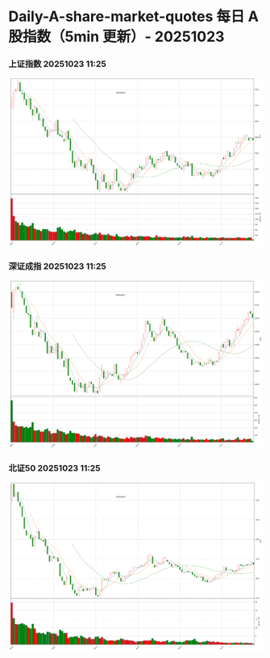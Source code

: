 
# Daily-A-share-market-quotes 每日 A 股指数（5min 更新）- 20251023

### 上证指数 20251023 11:25
![](./fig/2025/10/20251023-sh000001.png)

### 深证成指 20251023 11:25
![](./fig/2025/10/20251023-sz399001.png)

### 北证50 20251023 11:25
![](./fig/2025/10/20251023-bj899050.png)

